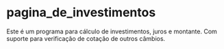 # pagina_de_investimentos
Este é um programa para cálculo de investimentos, juros e montante.  Com suporte para verificação de cotação de outros câmbios.
